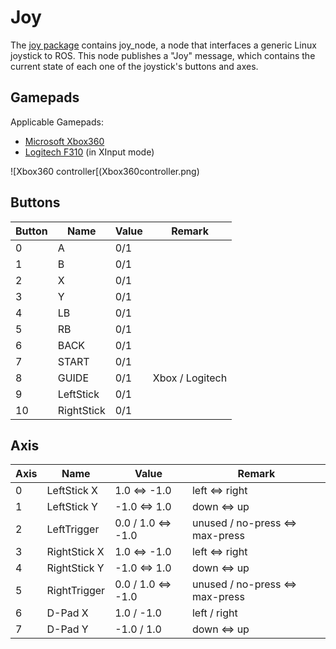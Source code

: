 # Joy

The [joy package](http://wiki.ros.org/joy) contains joy_node, a node that interfaces a generic Linux joystick to ROS. This node publishes a "Joy" message, which contains the current state of each one of the joystick's buttons and axes.

## Gamepads

Applicable Gamepads:
- [Microsoft Xbox360](https://en.wikipedia.org/wiki/Xbox_360_controller)
- [Logitech F310](https://www.logitechg.com/en-us/product/f310-gamepad) (in XInput mode)

![Xbox360 controller[(Xbox360controller.png)

## Buttons

| Button |     Name      | Value | Remark |
| ------ | ------------- | ----- | ------
|   0    |       A       |  0/1  |        |
|   1    |       B       |  0/1  |        |
|   2    |       X       |  0/1  |        |
|   3    |       Y       |  0/1  |        |
|   4    |       LB      |  0/1  |        |
|   5    |       RB      |  0/1  |        |
|   6    |      BACK     |  0/1  |        |
|   7    |      START    |  0/1  |        |
|   8    |      GUIDE    |  0/1  | Xbox / Logitech |
|   9    |   LeftStick   |  0/1  |        |
|   10   |   RightStick  |  0/1  |        |

## Axis

|  Axis  |     Name      | Value       | Remark |
| ------ | ------------- | ----------- | ------ |
|   0    |  LeftStick X  |  1.0 <=> -1.0 | left <=> right |
|   1    |  LeftStick Y  | -1.0 <=>  1.0 | down <=> up |
|   2    |  LeftTrigger  |  0.0 / 1.0 <=> -1.0 | unused / no-press <=> max-press |
|   3    |  RightStick X |  1.0 <=> -1.0 | left <=> right |
|   4    |  RightStick Y | -1.0 <=>  1.0 | down <=> up |
|   5    |  RightTrigger |  0.0 / 1.0 <=> -1.0 | unused / no-press <=> max-press |
|   6    |   D-Pad X     |  1.0 / -1.0  | left / right |
|   7    |   D-Pad Y     | -1.0 / 1.0 | down <=> up |


